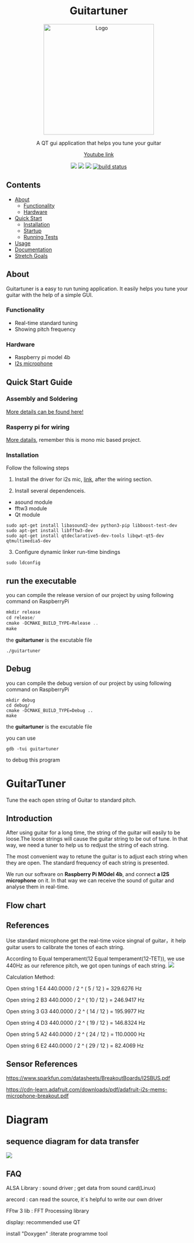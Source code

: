 <h1 align="center">Guitartuner</h1>
<p align="center">
    <a href = "https://github.com/LancerMar/GuitarTuner">
        <img src="/files/guitar.png" alt="Logo" height="300">
    </a>
    <p align="center">A QT gui application that helps you tune your guitar</p>
</p>

<p align="center">
    <a href="https://www.youtube.com">Youtube link</a>
</p>

<p align="center">
    <a href="https://github.com/LancerMar/GuitarTuner/graphs/contributors" alt="Contributors">
        <img src="https://img.shields.io/github/contributors/LancerMar/Guitartuner.svg" /></a>
    <a href="https://github.com/LancerMar/GuitarTuner/issues" alt="Issues">
        <img src="https://img.shields.io/github/issues/LancerMar/Guitartuner.svg" /></a>
    <a href="https://github.com/LancerMar/Guitartuner/blob/main/LICENSE" alt="License">
        <img src="https://img.shields.io/github/license/LancerMar/Guitartuner.svg" /></a>
    <a href="https://github.com/LancerMar/Guitartuner/releases" alt="Tag">
        <img src="https://img.shields.io/github/v/release/LancerMar/Guitartuner.svg?color=blue&include_prereleases" alt="build status"></a>
</p>

## Contents
<ul>
    <li><a href="#About">About</a>
        <ul>
            <li><a href="#Functionality">Functionality</a>
            <li><a href="#Hardware">Hardware</a>
        </ul>
    <li><a href="#Quick-Start">Quick Start</a>
        <ul>
            <li><a href="#Installation">Installation</a>
            <li><a href="#Startup">Startup</a>
            <li><a href="#Running-Tests">Running Tests</a>
        </ul>
    <li><a href="#Usage">Usage</a>
    <li><a href="#Documentation">Documentation</a>
    <li><a href="#Stretch-Goals">Stretch Goals</a>
</ul>
            
## About
Guitartuner is a easy to run tuning application. It easily helps you tune your guitar with the help of a simple GUI.

### Functionality
 - Real-time standard tuning
 - Showing pitch frequency
### Hardware
 - Raspberry pi model 4b
 - [I2s microphone](https://www.adafruit.com/product/3421) 

## Quick Start Guide
### Assembly and Soldering
[More details can be found here!](https://learn.adafruit.com/adafruit-i2s-mems-microphone-breakout/assembly)
### Rasperry pi for wiring 
[More datails](https://learn.adafruit.com/adafruit-i2s-mems-microphone-breakout/raspberry-pi-wiring-test), remember this is mono mic based project.
### Installation
Follow the following steps

1. Install the driver for i2s mic, [link](https://learn.adafruit.com/adafruit-i2s-mems-microphone-breakout/raspberry-pi-wiring-test), after the wiring section.

2. Install several dependenceis.

 - asound module 
 - fftw3 module
 - Qt module

```
sudo apt-get install libasound2-dev python3-pip libboost-test-dev 
sudo apt-get install libfftw3-dev 
sudo apt-get install qtdeclarative5-dev-tools libqwt-qt5-dev qtmultimedia5-dev
```

3. Configure dynamic linker run-time bindings

```
sudo ldconfig
```

## run the executable
you can compile the release version of our project by using following command on RaspberryPi
```c++ 
mkdir release
cd release/
cmake -DCMAKE_BUILD_TYPE=Release ..
make
```
the **guitartuner** is the excutable file 
```
./guitartuner
```

## Debug
you can compile the debug version of our project by using following command on RaspberryPi
``` linux
mkdir debug
cd debug/
cmake -DCMAKE_BUILD_TYPE=Debug ..
make
```
the **guitartuner** is the excutable file 

you can use
``` linux
gdb -tui guitartuner
```
to debug this program 


# GuitarTuner
Tune the each open string of Guitar to standard pitch.

## Introduction
After using guitar for a long time, the string of the guitar will easily to be loose.The loose strings will cause the guitar string to be out of tune. In that way, we need a tuner to help us to redjust the string of each string.

The most convenient way to retune the guitar is to adjust each string when they are open. The standard frequency of each string is presented.

We run our software on **Raspberry Pi MOdel 4b**, and connect **a I2S microphone** on it. In that way we can receive the sound of guitar and analyse them in real-time.  

## Flow chart


## References

Use standard microphone get the real-time voice singnal of guitar，it help guitar users to calibrate the tones of each string.

According to Equal temperament(12 Equal temperament(12-TET)), we use 440Hz as our reference pitch, we got open tunings of each string.
![](standardTuning.PNG)

Calculation Method:

Open string 1 E4 440.0000 / 2 ^ ( 5 / 12 ) = 329.6276 Hz

Open string 2 B3 440.0000 / 2 ^ ( 10 / 12 ) = 246.9417 Hz

Open string 3 G3 440.0000 / 2 ^ ( 14 / 12 ) = 195.9977 Hz

Open string 4 D3 440.0000 / 2 ^ ( 19 / 12 ) = 146.8324 Hz

Open string 5 A2 440.0000 / 2 ^ ( 24 / 12 ) = 110.0000 Hz

Open string 6 E2 440.0000 / 2 ^ ( 29 / 12 ) = 82.4069 Hz

## Sensor References
https://www.sparkfun.com/datasheets/BreakoutBoards/I2SBUS.pdf

https://cdn-learn.adafruit.com/downloads/pdf/adafruit-i2s-mems-microphone-breakout.pdf

# Diagram
## sequence diagram for data transfer
![](materies/sequenceDiagram.PNG)

## FAQ
ALSA Library : sound driver ; get data from sound card(Linux)

arecord : can read the source, it`s helpful to write our own driver

FFtw 3 lib : FFT Processing library

display: recommended use QT 

install "Doxygen" :literate programme tool 
